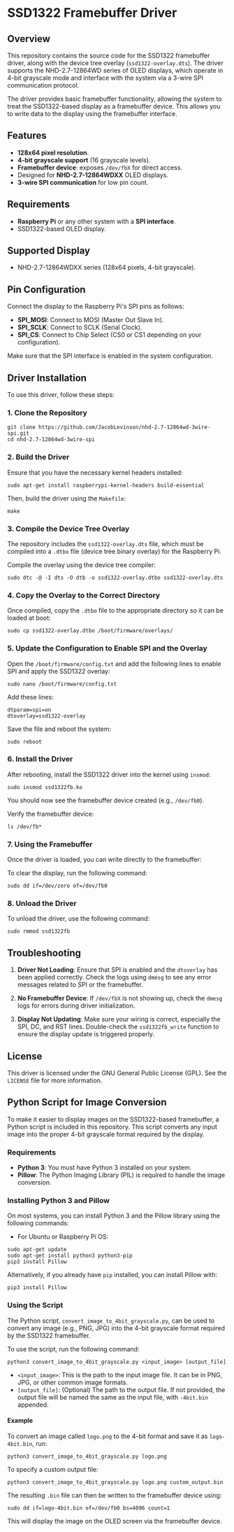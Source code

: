 # SSD1322 Framebuffer Driver

## Overview

This repository contains the source code for the SSD1322 framebuffer driver, along with the device tree overlay (`ssd1322-overlay.dts`). The driver supports the NHD-2.7-12864WD series of OLED displays, which operate in 4-bit grayscale mode and interface with the system via a 3-wire SPI communication protocol.

The driver provides basic framebuffer functionality, allowing the system to treat the SSD1322-based display as a framebuffer device. This allows you to write data to the display using the framebuffer interface.

## Features

- **128x64 pixel resolution**.
- **4-bit grayscale support** (16 grayscale levels).
- **Framebuffer device**: exposes `/dev/fbX` for direct access.
- Designed for **NHD-2.7-12864WDXX** OLED displays.
- **3-wire SPI communication** for low pin count.

## Requirements

- **Raspberry Pi** or any other system with a **SPI interface**.
- SSD1322-based OLED display.

## Supported Display

- NHD-2.7-12864WDXX series (128x64 pixels, 4-bit grayscale).

## Pin Configuration

Connect the display to the Raspberry Pi's SPI pins as follows:

- **SPI_MOSI**: Connect to MOSI (Master Out Slave In).
- **SPI_SCLK**: Connect to SCLK (Serial Clock).
- **SPI_CS**: Connect to Chip Select (CS0 or CS1 depending on your configuration).

Make sure that the SPI interface is enabled in the system configuration.

## Driver Installation

To use this driver, follow these steps:

### 1. Clone the Repository

```
git clone https://github.com/JacobLevinson/nhd-2.7-12864wd-3wire-spi.git
cd nhd-2.7-12864wd-3wire-spi
```

### 2. Build the Driver

Ensure that you have the necessary kernel headers installed:

```
sudo apt-get install raspberrypi-kernel-headers build-essential
```

Then, build the driver using the `Makefile`:

```
make
```

### 3. Compile the Device Tree Overlay

The repository includes the `ssd1322-overlay.dts` file, which must be compiled into a `.dtbo` file (device tree binary overlay) for the Raspberry Pi.

Compile the overlay using the device tree compiler:

```
sudo dtc -@ -I dts -O dtb -o ssd1322-overlay.dtbo ssd1322-overlay.dts
```

### 4. Copy the Overlay to the Correct Directory

Once compiled, copy the `.dtbo` file to the appropriate directory so it can be loaded at boot:

```
sudo cp ssd1322-overlay.dtbo /boot/firmware/overlays/
```

### 5. Update the Configuration to Enable SPI and the Overlay

Open the `/boot/firmware/config.txt` and add the following lines to enable SPI and apply the SSD1322 overlay:

```
sudo nano /boot/firmware/config.txt
```

Add these lines:

```
dtparam=spi=on
dtoverlay=ssd1322-overlay
```

Save the file and reboot the system:

```
sudo reboot
```

### 6. Install the Driver

After rebooting, install the SSD1322 driver into the kernel using `insmod`:

```
sudo insmod ssd1322fb.ko
```

You should now see the framebuffer device created (e.g., `/dev/fb0`).

Verify the framebuffer device:

```
ls /dev/fb*
```

### 7. Using the Framebuffer

Once the driver is loaded, you can write directly to the framebuffer:

To clear the display, run the following command:

```
sudo dd if=/dev/zero of=/dev/fb0
```

### 8. Unload the Driver

To unload the driver, use the following command:

```
sudo rmmod ssd1322fb
```

## Troubleshooting

1. **Driver Not Loading**: Ensure that SPI is enabled and the `dtoverlay` has been applied correctly. Check the logs using `dmesg` to see any error messages related to SPI or the framebuffer.
   
2. **No Framebuffer Device**: If `/dev/fbX` is not showing up, check the `dmesg` logs for errors during driver initialization.

3. **Display Not Updating**: Make sure your wiring is correct, especially the SPI, DC, and RST lines. Double-check the `ssd1322fb_write` function to ensure the display update is triggered properly.

## License

This driver is licensed under the GNU General Public License (GPL). See the `LICENSE` file for more information.


## Python Script for Image Conversion

To make it easier to display images on the SSD1322-based framebuffer, a Python script is included in this repository. This script converts any input image into the proper 4-bit grayscale format required by the display.

### Requirements

- **Python 3**: You must have Python 3 installed on your system.
- **Pillow**: The Python Imaging Library (PIL) is required to handle the image conversion.

### Installing Python 3 and Pillow

On most systems, you can install Python 3 and the Pillow library using the following commands:

- For Ubuntu or Raspberry Pi OS:
```
sudo apt-get update
sudo apt-get install python3 python3-pip
pip3 install Pillow
```

Alternatively, if you already have `pip` installed, you can install Pillow with:
```
pip3 install Pillow
```

### Using the Script

The Python script, `convert_image_to_4bit_grayscale.py`, can be used to convert any image (e.g., PNG, JPG) into the 4-bit grayscale format required by the SSD1322 framebuffer.

To use the script, run the following command:

```
python3 convert_image_to_4bit_grayscale.py <input_image> [output_file]
```

- `<input_image>`: This is the path to the input image file. It can be in PNG, JPG, or other common image formats.
- `[output_file]`: (Optional) The path to the output file. If not provided, the output file will be named the same as the input file, with `-4bit.bin` appended.

#### Example

To convert an image called `logo.png` to the 4-bit format and save it as `logo-4bit.bin`, run:

```
python3 convert_image_to_4bit_grayscale.py logo.png
```

To specify a custom output file:

```
python3 convert_image_to_4bit_grayscale.py logo.png custom_output.bin
```

The resulting `.bin` file can then be written to the framebuffer device using:

```
sudo dd if=logo-4bit.bin of=/dev/fb0 bs=4096 count=1
```

This will display the image on the OLED screen via the framebuffer device.
